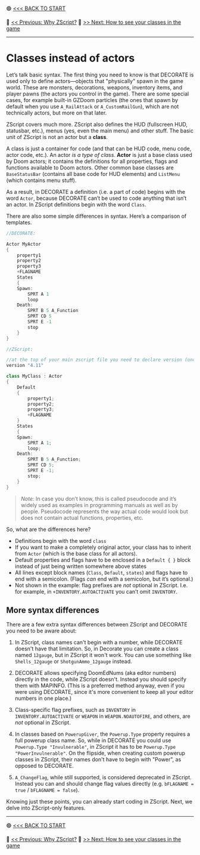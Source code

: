 🟢 [<<< BACK TO START](README.md)

🔵 [<< Previous: Why ZScript?](01_Where_to_start.md)        🔵 [>> Next: How to see your classes in the game](05_How_to_see_your_classes.md)

------

# Classes instead of actors

Let’s talk basic syntax. The first thing you need to know is that DECORATE is used only to define actors—objects that "physically" spawn in the game world. These are monsters, decorations, weapons, inventory items, and player pawns (the actors you control in the game). There are some special cases, for example built-in GZDoom particles (the ones that spawn by default when you use `A_RailAttack` or `A_CustomRailGun`), which are not technically actors, but more on that later.

ZScript covers much more. ZScript also defines the HUD (fullscreen HUD, statusbar, etc.), menus (yes, even the main menu) and other stuff. The basic unit of ZScript is not an actor but a **class**.

A class is just a container for code (and that can be HUD code, menu code, actor code, etc.). An actor *is a type of class*. **Actor** is just a base class used by Doom actors; it contains the definitions for all properties, flags and functions available to Doom actors. Other common base classes are `BaseStatusBar` (contains all base code for HUD elements) and `ListMenu` (which contains menu stuff).

As a result, in DECORATE a definition (i.e. a part of code) begins with the word `Actor`, because DECORATE can’t be used to code anything that isn’t an actor. In ZScript definitions begin with the word `Class`.

There are also some simple differences in syntax. Here’s a comparison of templates.

```csharp
//DECORATE:

Actor MyActor 
{
    property1
    property2
    property3
    +FLAGNAME
    States 
    {
    Spawn:
        SPRT A 1
        loop
    Death:
        SPRT B 5 A_Function
        SPRT CD 5
        SPRT E -1
        stop
    }
}
```

```csharp
//ZScript:

//at the top of your main zscript file you need to declare version (once)
version "4.11" 

class MyClass : Actor 
{
    Default 
    {
        property1;
        property2;
        property3;
        +FLAGNAME
    }
    States 
    {
    Spawn:
        SPRT A 1;
        loop;
    Death:
        SPRT B 5 A_Function;
        SPRT CD 5;
        SPRT E -1;
        stop;
    }
}
```

> *Note:* In case you don’t know, this is called pseudocode and it’s widely used as examples in programming manuals as well as by people. Pseudocode represents the way actual code would look but does not contain actual functions, properties, etc.

So, what are the differences here?

- Definitions begin with the word `class`
- If you want to make a completely original actor, your class has to inherit from `Actor` (which is the base class for all actors).
- Default properties and flags have to be enclosed in a `Default { }` block instead of just being written somewhere above states
- All lines except block names (`Class`, `Default`, `states`) and flags have to end with a semicolon. (Flags *can* end with a semicolon, but it’s optional.)
- Not shown in the example: flag prefixes are *not* optional in ZScript. I.e. for example, in `+INVENTORY.AUTOACTIVATE` you can’t omit `INVENTORY`.

## More syntax differences

There are a few extra syntax differences between ZScript and DECORATE you need to be aware about:

1. In ZScript, class names can't begin with a number, while DECORATE doesn't have that limitation. So, in Decorate you can create a class named `12gauge`, but in ZScript it won't work. You can use something like `Shells_12gauge` or `ShotgunAmmo_12gauge` instead.

2. DECORATE allows specifying DoomEdNums (aka editor numbers) directly in the code, while ZScript doesn't. Instead you should specify them with MAPINFO. (This is a preferred method anyway, even if you were using DECORATE, since it's more convenient to keep all your editor numbers in one place.)

3. Class-specific flag prefixes, such as `INVENTORY` in `INVENTORY.AUTOACTIVATE` or `WEAPON` in `WEAPON.NOAUTOFIRE`, and others, are *not* optional in ZScript.

4. In classes based on `PowerupGiver`, the `Powerup.Type` property requires a full powerup class name. So, while in DECORATE you could use `Powerup.Type "Invulnerable"`, in ZScript it has to be `Powerup.Type "PowerInvulnerable"`. On the flipside, when creating custom powerup classes in ZScript, their names don't have to begin with "Power", as opposed to DECORATE.

5. `A_ChangeFlag`, while still supported, is considered deprecated in ZScript. Instead you can and should change flag values directly (e.g. `bFLAGNAME = true` / `bFLAGNAME = false`).

Knowing just these points, you can already start coding in ZScript. Next, we delve into ZScript-only features.

------

🟢 [<<< BACK TO START](README.md)

🔵 [<< Previous: Why ZScript?](01_Where_to_start.md)        🔵 [>> Next: How to see your classes in the game](05_How_to_see_your_classes.md)
